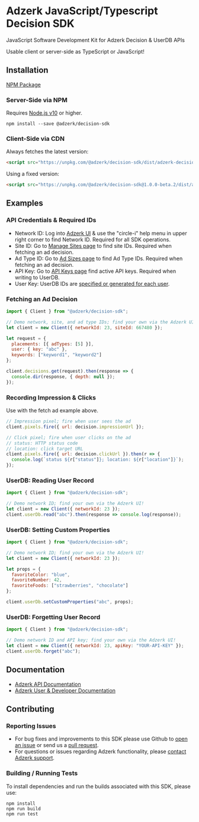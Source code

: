 # Adzerk JavaScript/Typescript Decision SDK

JavaScript Software Development Kit for Adzerk Decision & UserDB APIs

Usable client or server-side as TypeScript or JavaScript!

## Installation

[NPM Package](https://www.npmjs.com/package/@adzerk/decision-sdk)

### Server-Side via NPM

Requires [Node.js v10](https://nodejs.org/en/about/releases/) or higher.

```shell
npm install --save @adzerk/decision-sdk
```

### Client-Side via CDN

Always fetches the latest version:

```html
<script src="https://unpkg.com/@adzerk/decision-sdk/dist/adzerk-decision-sdk.js"></script>
```

Using a fixed version:

```html
<script src="https://unpkg.com/@adzerk/decision-sdk@1.0.0-beta.2/dist/adzerk-decision-sdk.js"></script>
```

## Examples

### API Credentials & Required IDs

- Network ID: Log into [Adzerk UI](https://app.adzerk.com/) & use the "circle-i" help menu in upper right corner to find Network ID. Required for all SDK operations.
- Site ID: Go to [Manage Sites page](https://app.adzerk.com/#!/sites/) to find site IDs. Required when fetching an ad decision.
- Ad Type ID: Go to [Ad Sizes page](https://app.adzerk.com/#!/ad-sizes/) to find Ad Type IDs. Required when fetching an ad decision.
- API Key: Go to [API Keys page](https://app.adzerk.com/#!/api-keys/) find active API keys. Required when writing to UserDB.
- User Key: UserDB IDs are [specified or generated for each user](https://dev.adzerk.com/reference/userdb#passing-the-userkey).

### Fetching an Ad Decision

```javascript
import { Client } from "@adzerk/decision-sdk";

// Demo network, site, and ad type IDs; find your own via the Adzerk UI!
let client = new Client({ networkId: 23, siteId: 667480 });

let request = {
  placements: [{ adTypes: [5] }],
  user: { key: "abc" },
  keywords: ["keyword1", "keyword2"]
};

client.decisions.get(request).then(response => {
  console.dir(response, { depth: null });
});
```

### Recording Impression & Clicks

Use with the fetch ad example above.

```javascript
// Impression pixel; fire when user sees the ad
client.pixels.fire({ url: decision.impressionUrl });

// Click pixel; fire when user clicks on the ad
// status: HTTP status code
// location: click target URL
client.pixels.fire({ url: decision.clickUrl }).then(r => {
  console.log(`status ${r["status"]}; location: ${r["location"]}`);
});
```

### UserDB: Reading User Record

```javascript
import { Client } from "@adzerk/decision-sdk";

// Demo network ID; find your own via the Adzerk UI!
let client = new Client({ networkId: 23 });
client.userDb.read("abc").then(response => console.log(response));
```

### UserDB: Setting Custom Properties

```javascript
import { Client } from "@adzerk/decision-sdk";

// Demo network ID; find your own via the Adzerk UI!
let client = new Client({ networkId: 23 });

let props = {
  favoriteColor: "blue",
  favoriteNumber: 42,
  favoriteFoods: ["strawberries", "chocolate"]
};

client.userDb.setCustomProperties("abc", props);
```

### UserDB: Forgetting User Record

```javascript
import { Client } from "@adzerk/decision-sdk";

// Demo network ID and API key; find your own via the Adzerk UI!
let client = new Client({ networkId: 23, apiKey: "YOUR-API-KEY" });
client.userDb.forget("abc");
```

<!-- ### Logging Example

TBD: ....... -->

## Documentation

- [Adzerk API Documentation](https://dev.adzerk.com/reference)
- [Adzerk User & Developer Documentation](https://dev.adzerk.com/docs)

## Contributing

### Reporting Issues

- For bug fixes and improvements to this SDK please use Github to [open an issue](https://github.com/adzerk/adzerk-decision-sdk-js/issues) or send us a [pull request](https://github.com/adzerk/adzerk-decision-sdk-js/pulls).
- For questions or issues regarding Adzerk functionality, please [contact Adzerk support](https://adzerk.com/help/).

### Building / Running Tests

To install dependencies and run the builds associated with this SDK, please use:

```
npm install
npm run build
npm run test
```

